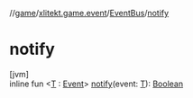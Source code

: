 //[game](../../../index.md)/[xlitekt.game.event](../index.md)/[EventBus](index.md)/[notify](notify.md)

# notify

[jvm]\
inline fun &lt;[T](notify.md) : [Event](../-event/index.md)&gt; [notify](notify.md)(event: [T](notify.md)): [Boolean](https://kotlinlang.org/api/latest/jvm/stdlib/kotlin/-boolean/index.html)
